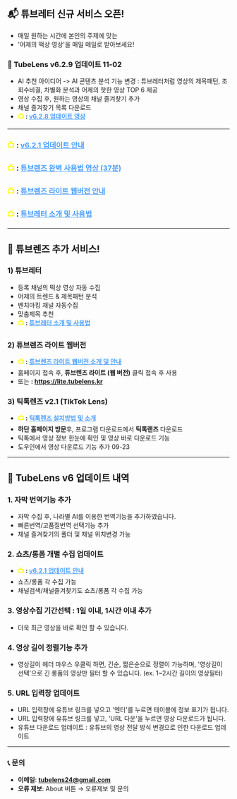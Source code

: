 ## 📬 튜브레터 신규 서비스 오픈!

- 매일 원하는 시간에 본인의 주제에 맞는
- '어제의 떡상 영상'을 매일 메일로 받아보세요!

### 🚀 TubeLens v6.2.9 업데이트 11-02

- AI 추천 아이디어 -> AI 콘텐츠 분석 기능 변경
: 튜브레터처럼 영상의 제목패턴, 조회수비결, 차별화 분석과 어제의 핫한 영상 TOP 6 제공
- 영상 수집 후, 원하는 영상의 채널 즐겨찾기 추가
- 채널 즐겨찾기 목록 다운로드
- **<span style="color: #ffff00; font-weight: bold;">📺 </span>: <a href="https://youtu.be/8ZCZv0epaI0" style="color: #4a9eff; text-decoration: underline;">v6.2.8 업데이트 영상</a>**

---

### <span style="color: #ffff00; font-weight: bold;">📺 </span>: <a href="https://youtu.be/gCm_ZJL1-T0" style="color: #4a9eff; text-decoration: underline;">v6.2.1 업데이트 안내</a>
### <span style="color: #ffff00; font-weight: bold;">📺 </span>: <a href="https://youtu.be/_U0ZlWsQC2w" style="color: #4a9eff; text-decoration: underline;">튜브렌즈 완벽 사용법 영상 (37분)</a>
### <span style="color: #ffff00; font-weight: bold;">📺 </span>: <a href="https://youtu.be/PKTwdt32soQ" style="color: #4a9eff; text-decoration: underline;">튜브렌즈 라이트 웹버전 안내</a>
### <span style="color: #ffff00; font-weight: bold;">📺 </span>: <a href="https://youtu.be/inoIscIEzCo" style="color: #4a9eff; text-decoration: underline;">튜브레터 소개 및 사용법</a>

---

## 🚀 튜브렌즈 추가 서비스!

### 1) 튜브레터
- 등록 채널의 떡상 영상 자동 수집
- 어제의 트렌드 & 제목패턴 분석
- 벤치마킹 채널 자동수집
- 맞춤제목 추천
- **<span style="color: #ffff00; font-weight: bold;">📺 </span>: <a href="https://youtu.be/inoIscIEzCo" style="color: #4a9eff; text-decoration: underline;">튜브레터 소개 및 사용법</a>**

### 2) 튜브렌즈 라이트 웹버전
- **<span style="color: #ffff00; font-weight: bold;">📺 </span>: <a href="https://youtu.be/PKTwdt32soQ" style="color: #4a9eff; text-decoration: underline;">튜브렌즈 라이트 웹버전 소개 및 안내</a>**
- 홈페이지 접속 후, **튜브렌즈 라이트 (웹 버전)** 클릭 접속 후 사용
- 또는 **<span style="color: #ffff00; font-weight: bold;"></span>: <a href="https://lite.tubelens.kr" style="color: #4a9eff; text-decoration: underline;">https://lite.tubelens.kr</a>**

### 3) 틱톡렌즈 v2.1 (TikTok Lens)
- **<span style="color: #ffff00; font-weight: bold;">📺 </span>: <a href="https://youtu.be/nFI9PUbbTUQ" style="color: #4a9eff; text-decoration: underline;">틱톡렌즈 설치방법 및 소개</a>**
- **하단 홈페이지 방문**후, 프로그램 다운로드에서 **틱톡렌즈** 다운로드
- 틱톡에서 영상 정보 한눈에 확인 및 영상 바로 다운로드 기능
- 도우인에서 영상 다운로드 기능 추가 09-23

---

## 🚀 TubeLens v6 업데이트 내역

### 1. 자막 번역기능 추가
- 자막 수집 후, 나라별 AI를 이용한 번역기능을 추가하였습니다.
- 빠른번역/고품질번역 선택기능 추가
- 채널 즐겨찾기의 폴더 및 채널 위치변경 가능

### 2. 쇼츠/롱폼 개별 수집 업데이트
- **<span style="color: #ffff00; font-weight: bold;">📺 </span>: <a href="https://youtu.be/gCm_ZJL1-T0" style="color: #4a9eff; text-decoration: underline;">v6.2.1 업데이트 안내</a>**
- 쇼츠/롱폼 각 수집 가능
- 채널검색/채널즐겨찾기도 쇼츠/롱폼 각 수집 가능

### 3. 영상수집 기간선택 : 1일 이내, 1시간 이내 추가
- 더욱 최근 영상을 바로 확인 할 수 있습니다.
  
### 4. 영상 길이 정렬기능 추가
- 영상길이 헤더 마우스 우클릭 하면, 긴순, 짧은순으로 정렬이 가능하며, '영상길이 선택'으로 긴 롱폼의 영상만 필터 할 수 있습니다.
  (ex. 1~2시간 길이의 영상필터)

### 5. URL 입력창 업데이트
- URL 입력창에 유튜브 링크를 넣으고 '엔터'를 누르면 테이블에 정보 표기가 됩니다.
- URL 입력창에 유튜브 링크를 넣고, 'URL 다운'을 누르면 영상 다운로드가 됩니다.
- 유튜브 다운로드 업데이트 : 유튜브의 영상 전달 방식 변경으로 인한 다운로드 업데이트

---

### 📞 **문의**

- **이메일**: **tubelens24@gmail.com**
- **오류 제보**: About 버튼 → 오류제보 및 문의
